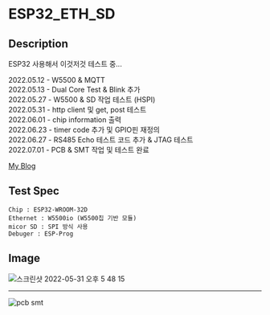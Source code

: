 # ESP32_ETH_SD

## Description
ESP32 사용해서 이것저것 테스트 중...  

2022.05.12 - W5500 & MQTT  
2022.05.13 - Dual Core Test & Blink 추가  
2022.05.27 - W5500 & SD 작업 테스트 (HSPI)  
2022.05.31 - http client 및 get, post 테스트  
2022.06.01 - chip information 출력  
2022.06.23 - timer code 추가 및 GPIO핀 재정의  
2022.06.27 - RS485 Echo 테스트 코드 추가 & JTAG 테스트  
2022.07.01 - PCB & SMT 작업 및 테스트 완료  


[My Blog](https://dev91.tistory.com/)


## Test Spec
```
Chip : ESP32-WROOM-32D
Ethernet : W5500io (W5500칩 기반 모듈)
micor SD : SPI 방식 사용
Debuger : ESP-Prog
```


## Image

![스크린샷 2022-05-31 오후 5 48 15](https://user-images.githubusercontent.com/38420069/171132855-c896f5bc-011a-4a41-93be-adafc06ef6c2.png)

---

![pcb smt](https://user-images.githubusercontent.com/38420069/176849324-a73cad13-738d-4e36-a9db-c82c7acb1ffb.jpeg)

